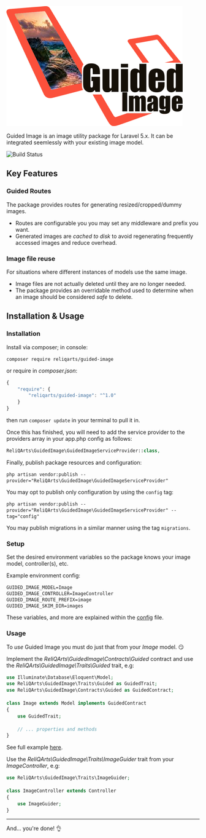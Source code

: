 ![Guided Image for Laravel](https://raw.githubusercontent.com/reliqarts/laravel-guided-image/master/docs/images/logo.png)

Guided Image is an image utility package for Laravel 5.x. It can be integrated seemlessly with your existing image model.

![Build Status](https://img.shields.io/circleci/project/ReliQArts/laravel-guided-image.svg?style=flat-square)

## Key Features

### Guided Routes

The package provides routes for generating resized/cropped/dummy images. 
- Routes are configurable you you may set any middleware and prefix you want.
- Generated images are *cached to disk* to avoid regenerating frequently accessed images and reduce overhead.

### Image file reuse

For situations where different instances of models use the same image.
- Image files are not actually deleted until they are no longer needed.  
- The package provides an overridable method used to determine when an image should be considered *safe* to delete. 

## Installation & Usage

### Installation

Install via composer; in console: 
```
composer require reliqarts/guided-image
``` 
or require in *composer.json*:
```js
{
    "require": {
        "reliqarts/guided-image": "^1.0"
    }
}
```
then run `composer update` in your terminal to pull it in.

Once this has finished, you will need to add the service provider to the providers array in your app.php config as follows:

```php
ReliQArts\GuidedImage\GuidedImageServiceProvider::class,
```

Finally, publish package resources and configuration:

```
php artisan vendor:publish --provider="ReliQArts\GuidedImage\GuidedImageServiceProvider"
``` 

You may opt to publish only configuration by using the `config` tag:

```
php artisan vendor:publish --provider="ReliQArts\GuidedImage\GuidedImageServiceProvider" --tag="config"
``` 
You may publish migrations in a similar manner using the tag `migrations`.

### Setup

Set the desired environment variables so the package knows your image model, controller(s), etc. 

Example environment config:
```
GUIDED_IMAGE_MODEL=Image
GUIDED_IMAGE_CONTROLLER=ImageController
GUIDED_IMAGE_ROUTE_PREFIX=image
GUIDED_IMAGE_SKIM_DIR=images
```

These variables, and more are explained within the [config](https://github.com/ReliQArts/laravel-guided-image/blob/master/src/config/config.php) file.

### Usage

To *use* Guided Image you must do just that from your *Image* model. :smirk:

Implement the *ReliQArts\GuidedImage\Contracts\Guided* contract and use the *ReliQArts\GuidedImage\Traits\Guided* trait, e.g:

```php
use Illuminate\Database\Eloquent\Model;
use ReliQArts\GuidedImage\Traits\Guided as GuidedTrait;
use ReliQArts\GuidedImage\Contracts\Guided as GuidedContract;

class Image extends Model implements GuidedContract
{
    use GuidedTrait;

    // ... properties and methods
}
```
See full example [here](https://github.com/ReliQArts/laravel-guided-image/blob/master/docs/examples/Image.php).

Use the *ReliQArts\GuidedImage\Traits\ImageGuider* trait from your *ImageController*, e.g:

```php
use ReliQArts\GuidedImage\Traits\ImageGuider;

class ImageController extends Controller
{
    use ImageGuider;
}

```

---
And... you're done! :ok_hand: